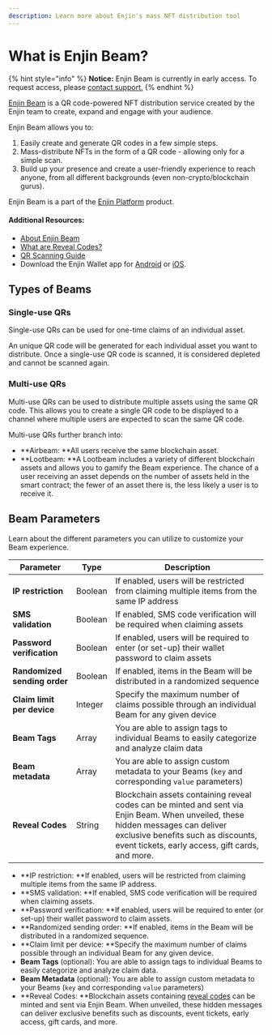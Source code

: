 ```yaml
---
description: Learn more about Enjin's mass NFT distribution tool
---
```


# What is Enjin Beam?

{% hint style="info" %}
**Notice:** Enjin Beam is currently in early access. To request access, please [contact support.](https://enjin.io/support)
{% endhint %}

[Enjin Beam](https://enjin.io/platform) is a QR code-powered NFT distribution service created by the Enjin team to create, expand and engage with your audience.

Enjin Beam allows you to:

1. Easily create and generate QR codes in a few simple steps.
2. Mass-distribute NFTs in the form of a QR code - allowing only for a simple scan.
3. Build up your presence and create a user-friendly experience to reach anyone, from all different backgrounds (even non-crypto/blockchain gurus).

Enjin Beam is a part of the [Enjin Platform](https://enjin.io/platform) product.

#### **Additional Resources:**

* [About Enjin Beam](https://enjin.io/help/about-enjin-beam)
* [What are Reveal Codes?](https://enjin.io/help/enjin-beam-reveal-code)
* [QR Scanning Guide](https://enjin.slite.com/app/channels/UMofT8KgWF/notes/U7KfGVEDy)
* Download the Enjin Wallet app for [Android](https://play.google.com/store/apps/details?id=com.enjin.mobile.wallet) or [iOS](https://apps.apple.com/us/app/enjin-nft-crypto-wallet/id1349078375).

## **Types of Beams**

### Single-use QRs

Single-use QRs can be used for one-time claims of an individual asset.

An unique QR code will be generated for each individual asset you want to distribute. Once a single-use QR code is scanned, it is considered depleted and cannot be scanned again.

### Multi-use QRs

Multi-use QRs can be used to distribute multiple assets using the same QR code. This allows you to create a single QR code to be displayed to a channel where multiple users are expected to scan the same QR code.

Multi-use QRs further branch into:

* **Airbeam: **All users receive the same blockchain asset.
* **Lootbeam: **A Lootbeam includes a variety of different blockchain assets and allows you to gamify the Beam experience. The chance of a user receiving an asset depends on the number of assets held in the smart contract; the fewer of an asset there is, the less likely a user is to receive it.

## Beam Parameters

Learn about the different parameters you can utilize to customize your Beam experience.

| Parameter                    | Type    | Description                                                                                                                                                                                                                |
| ---------------------------- | ------- | -------------------------------------------------------------------------------------------------------------------------------------------------------------------------------------------------------------------------- |
| **IP restriction**           | Boolean | If enabled, users will be restricted from claiming multiple items from the same IP address                                                                                                                                 |
| **SMS validation**           | Boolean | If enabled, SMS code verification will be required when claiming assets                                                                                                                                                    |
| **Password verification**    | Boolean | If enabled, users will be required to enter (or set-up) their wallet password to claim assets                                                                                                                              |
| **Randomized sending order** | Boolean | If enabled, items in the Beam will be distributed in a randomized sequence                                                                                                                                                 |
| **Claim limit per device**   | Integer | Specify the maximum number of claims possible through an individual Beam for any given device                                                                                                                              |
| **Beam Tags**                | Array   | You are able to assign tags to individual Beams to easily categorize and analyze claim data                                                                                                                                |
| **Beam metadata**            | Array   | You are able to assign custom metadata to your Beams (`key` and corresponding `value` parameters)                                                                                                                          |
| **Reveal Codes**             | String  | Blockchain assets containing reveal codes can be minted and sent via Enjin Beam. When unveiled, these hidden messages can deliver exclusive benefits such as discounts, event tickets, early access, gift cards, and more. |

* **IP restriction: **If enabled, users will be restricted from claiming multiple items from the same IP address.
* **SMS validation: **If enabled, SMS code verification will be required when claiming assets.
* **Password verification: **If enabled, users will be required to enter (or set-up) their wallet password to claim assets.
* **Randomized sending order: **If enabled, items in the Beam will be distributed in a randomized sequence.
* **Claim limit per device: **Specify the maximum number of claims possible through an individual Beam for any given device.
* **Beam Tags** (optional): You are able to assign tags to individual Beams to easily categorize and analyze claim data.
* **Beam Metadata** (optional): You are able to assign custom metadata to your Beams (`key` and corresponding `value` parameters)
* **Reveal Codes: **Blockchain assets containing [reveal codes](https://enjin.io/help/enjin-beam-reveal-code) can be minted and sent via Enjin Beam. When unveiled, these hidden messages can deliver exclusive benefits such as discounts, event tickets, early access, gift cards, and more.
